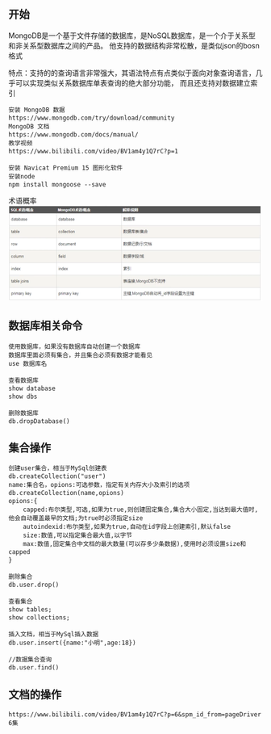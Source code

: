 ## 开始
MongoDB是一个基于文件存储的数据库，是NoSQL数据库，是一个介于关系型和非关系型数据库之间的产品。
他支持的数据结构非常松散，是类似json的bosn格式

特点：支持的的查询语言非常强大，其语法特点有点类似于面向对象查询语言，几乎可以实现类似关系数据库单表查询的绝大部分功能，
而且还支持对数据建立索引

```
安装 MongoDB 数据
https://www.mongodb.com/try/download/community
MongoDB 文档
https://www.mongodb.com/docs/manual/
教学视频
https://www.bilibili.com/video/BV1am4y1Q7rC?p=1

安装 Navicat Premium 15 图形化软件
安装node
npm install mongoose --save
```
术语概率
![img.png](img.png)

## 数据库相关命令
```
使用数据库，如果没有数据库自动创建一个数据库
数据库里面必须有集合，并且集合必须有数据才能看见
use 数据库名

查看数据库
show database
show dbs

删除数据库
db.dropDatabase()
```

## 集合操作
```
创建user集合，相当于MySql创建表
db.createCollection("user")
name:集合名，opions:可选参数，指定有关内存大小及索引的选项
db.createCollection(name,opions)
opions:{
    capped:布尔类型,可选,如果为true,则创建固定集合,集合大小固定,当达到最大值时,他会自动覆盖最早的文档;为true时必须指定size
    autoindexid:布尔类型,如果为true,自动在id字段上创建索引,默认false
    size:数值,可以指定集合最大值,以字节
    max:数值,固定集合中文档的最大数量(可以存多少条数据),使用时必须设置size和capped
}

删除集合
db.user.drop()

查看集合
show tables;
show collections;

插入文档，相当于MySql插入数据
db.user.insert({name:"小明",age:18})

//数据集合查询
db.user.find()
```

## 文档的操作
```
https://www.bilibili.com/video/BV1am4y1Q7rC?p=6&spm_id_from=pageDriver
6集
```
